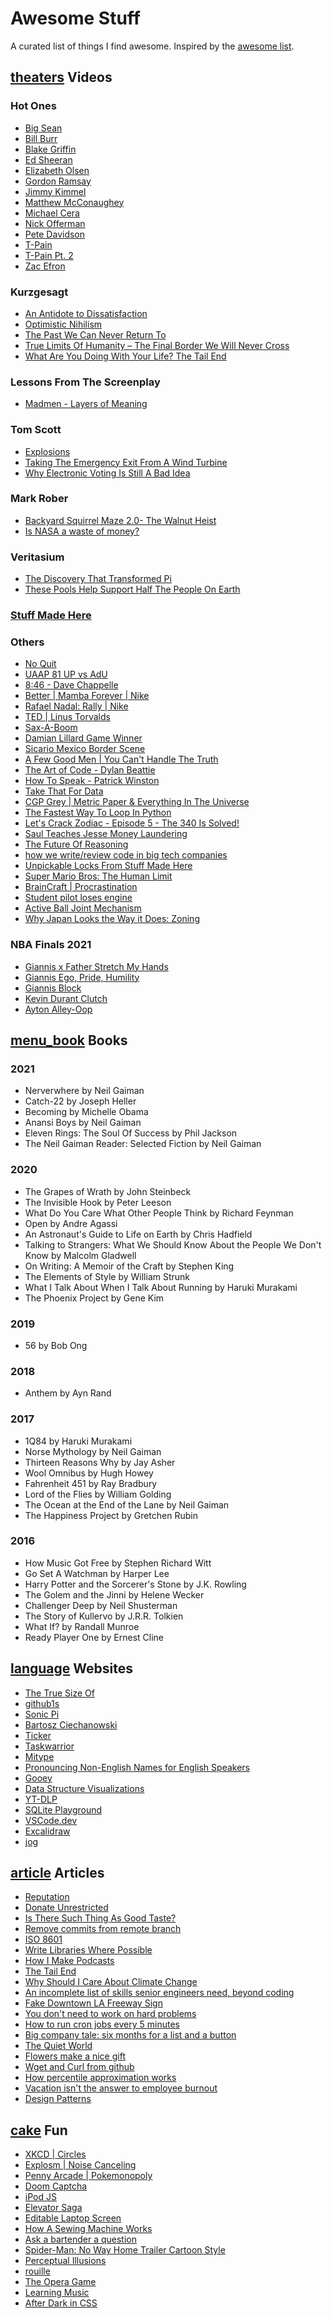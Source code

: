 # Awesome Stuff
A curated list of things I find awesome. Inspired by the [awesome list](https://github.com/sindresorhus/awesome).

## [theaters](:Icon) Videos

### Hot Ones
* [Big Sean](https://www.youtube.com/watch?v=4VoqwrEEAZM)
* [Bill Burr](https://www.youtube.com/watch?v=8Lvrikv6oPs)
* [Blake Griffin](https://www.youtube.com/watch?v=41iUdhFi8Gs)
* [Ed Sheeran](https://www.youtube.com/watch?v=mKy5K-S4QpU)
* [Elizabeth Olsen](https://www.youtube.com/watch?v=OFl9IRb9sEE)
* [Gordon Ramsay](https://www.youtube.com/watch?v=U9DyHthJ6LA)
* [Jimmy Kimmel](https://www.youtube.com/watch?v=2Rq-9iR4sRw)
* [Matthew McConaughey](https://www.youtube.com/watch?v=sz1ovZUA4nQ)
* [Michael Cera](https://www.youtube.com/watch?v=uBJq-XCP27c)
* [Nick Offerman](https://www.youtube.com/watch?v=YbZmhgtZkdg)
* [Pete Davidson](https://www.youtube.com/watch?v=-6BvA4U1dLI)
* [T-Pain](https://www.youtube.com/watch?v=O0g2EtKFAcA) 
* [T-Pain Pt. 2](https://www.youtube.com/watch?v=OSurn7YvpGk)
* [Zac Efron](https://www.youtube.com/watch?v=J5nz24jrLDE)

### Kurzgesagt
* [An Antidote to Dissatisfaction](https://www.youtube.com/watch?v=WPPPFqsECz0)
* [Optimistic Nihilism](https://www.youtube.com/watch?v=MBRqu0YOH14)
* [The Past We Can Never Return To](https://www.youtube.com/watch?v=YbgnlkJPga4)
* [True Limits Of Humanity – The Final Border We Will Never Cross](https://www.youtube.com/watch?v=uzkD5SeuwzM)
* [What Are You Doing With Your Life? The Tail End](https://www.youtube.com/watch?v=JXeJANDKwDc)

### Lessons From The Screenplay
* [Madmen - Layers of Meaning](https://www.youtube.com/watch?v=uQ1Rbdi189w)

### Tom Scott
* [Explosions](https://www.youtube.com/watch?v=nqJiWbD08Yw)
* [Taking The Emergency Exit From A Wind Turbine](https://www.youtube.com/watch?v=UWSckm8zTc8)
* [Why Electronic Voting Is Still A Bad Idea](https://www.youtube.com/watch?v=LkH2r-sNjQs)

### Mark Rober
* [Backyard Squirrel Maze 2.0- The Walnut Heist](https://www.youtube.com/watch?v=DTvS9lvRxZ8)
* [Is NASA a waste of money?](https://www.youtube.com/watch?v=lARpY0nIQx0)

### Veritasium
* [The Discovery That Transformed Pi](https://www.youtube.com/watch?v=gMlf1ELvRzc)
* [These Pools Help Support Half The People On Earth](https://www.youtube.com/watch?v=YMDJA4UvXLA)

### [Stuff Made Here](https://www.youtube.com/channel/UCj1VqrHhDte54oLgPG4xpuQ)

### Others
* [No Quit](https://www.youtube.com/watch?v=oIzBsvHwYr4)
* [UAAP 81 UP vs AdU](https://www.youtube.com/watch?v=hTcM0X4SY4w)
* [8:46 - Dave Chappelle](https://www.youtube.com/watch?v=3tR6mKcBbT4)
* [Better | Mamba Forever | Nike](https://www.youtube.com/watch?v=C9I-W1eTCbk)
* [Rafael Nadal: Rally | Nike](https://www.youtube.com/watch?v=1tSDyLeUwJ4)
* [TED | Linus Torvalds](https://www.ted.com/talks/linus_torvalds_the_mind_behind_linux)
* [Sax-A-Boom](https://www.youtube.com/watch?v=cLmCJKT5ssw)
* [Damian Lillard Game Winner](https://streamable.com/vflu6r)
* [Sicario Mexico Border Scene](https://www.youtube.com/watch?v=LzKwClRvRco)
* [A Few Good Men | You Can't Handle The Truth](https://www.youtube.com/watch?v=9FnO3igOkOk)
* [The Art of Code - Dylan Beattie](https://www.youtube.com/watch?v=6avJHaC3C2U)
* [How To Speak - Patrick Winston](https://www.youtube.com/watch?v=Unzc731iCUY)
* [Take That For Data](https://www.youtube.com/watch?v=LGN5S-X9wIw&t=1s)
* [CGP Grey | Metric Paper & Everything In The Universe](https://www.youtube.com/watch?v=pUF5esTscZI)
* [The Fastest Way To Loop In Python](https://www.youtube.com/watch?v=Qgevy75co8c)
* [Let's Crack Zodiac - Episode 5 - The 340 Is Solved!](https://www.youtube.com/watch?v=-1oQLPRE21o)
* [Saul Teaches Jesse Money Laundering](https://www.youtube.com/watch?v=RhsUHDJ0BFM)
* [The Future Of Reasoning](https://www.youtube.com/watch?v=_ArVh3Cj9rw)
* [how we write/review code in big tech companies](https://www.youtube.com/watch?v=rR4n-0KYeKQ)
* [Unpickable Locks From Stuff Made Here](https://www.youtube.com/watch?v=Ecy1FBdCRbQ)
* [Super Mario Bros: The Human Limit](https://www.youtube.com/watch?v=7rIJNT7dCmE)
* [BrainCraft | Procrastination](https://www.youtube.com/watch?v=v7RX_5eGNJM)
* [Student pilot loses engine](https://www.youtube.com/watch?v=PTrLxkVOShg)
* [Active Ball Joint Mechanism](https://www.youtube.com/watch?v=AHUv9Zda_48)
* [Why Japan Looks the Way it Does: Zoning](https://www.youtube.com/watch?v=wfm2xCKOCNk)

### NBA Finals 2021
* [Giannis x Father Stretch My Hands](https://www.reddit.com/r/nba/comments/omp8j9/giannis_x_father_stretch_my_hands/)
* [Giannis Ego, Pride, Humility](https://twitter.com/Bucks/status/1416201484622917633)
* [Giannis Block](https://www.reddit.com/r/nba/comments/okl4tt/highlight_gianniss_gamesaving_block_on_deandre/)
* [Kevin Durant Clutch](https://www.reddit.com/r/nba/comments/o0w4w2/highlight_kevin_durant_comes_up_clutch_late_in/)
* [Ayton Alley-Oop](https://www.reddit.com/r/suns/comments/o6akkf/amazing_angle_of_the_valleyoop_i_found_on_twitter/)

## [menu_book](:Icon) Books 
### 2021
* Nerverwhere by Neil Gaiman
* Catch-22 by Joseph Heller
* Becoming by Michelle Obama
* Anansi Boys by Neil Gaiman
* Eleven Rings: The Soul Of Success by Phil Jackson
* The Neil Gaiman Reader: Selected Fiction by Neil Gaiman

### 2020
* The Grapes of Wrath by John Steinbeck
* The Invisible Hook by Peter Leeson
* What Do You Care What Other People Think by Richard Feynman
* Open by Andre Agassi
* An Astronaut's Guide to Life on Earth by Chris Hadfield
* Talking to Strangers: What We Should Know About the People We Don't Know by Malcolm Gladwell
* On Writing: A Memoir of the Craft by Stephen King
* The Elements of Style by William Strunk
* What I Talk About When I Talk About Running by Haruki Murakami 
* The Phoenix Project by Gene Kim

### 2019
* 56 by Bob Ong

### 2018
* Anthem by Ayn Rand

### 2017
* 1Q84 by Haruki Murakami
* Norse Mythology by Neil Gaiman
* Thirteen Reasons Why by Jay Asher
* Wool Omnibus by Hugh Howey
* Fahrenheit 451 by Ray Bradbury
* Lord of the Flies by William Golding
* The Ocean at the End of the Lane by Neil Gaiman
* The Happiness Project by Gretchen Rubin

### 2016
* How Music Got Free by Stephen Richard Witt
* Go Set A Watchman by Harper Lee
* Harry Potter and the Sorcerer's Stone by J.K. Rowling
* The Golem and the Jinni by Helene Wecker
* Challenger Deep by Neil Shusterman
* The Story of Kullervo by J.R.R. Tolkien
* What If? by Randall Munroe
* Ready Player One by Ernest Cline

## [language](:Icon) Websites
* [The True Size Of](https://thetruesize.com/)
* [github1s](https://github.com/conwnet/github1s)
* [Sonic Pi](https://sonic-pi.net/)
* [Bartosz Ciechanowski](https://ciechanow.ski/archives/)
* [Ticker](https://github.com/achannarasappa/ticker)
* [Taskwarrior](https://taskwarrior.org/)
* [Mitype](https://github.com/Mithil467/mitype)
* [Pronouncing Non-English Names for English Speakers](https://github.com/SteveMCarroll/PronouncingNamesForEnglishSpeakers)
* [Gooey](https://github.com/chriskiehl/Gooey)
* [Data Structure Visualizations](https://www.cs.usfca.edu/~galles/visualization/Algorithms.html)
* [YT-DLP](https://github.com/yt-dlp/yt-dlp)
* [SQLite Playground](https://sqlime.org/)
* [VSCode.dev](https://vscode.dev/)
* [Excalidraw](https://excalidraw.com/)
* [jog](https://github.com/natethinks/jog)

## [article](:Icon) Articles
* [Reputation](https://www.theplayerstribune.com/posts/reputation-julius-randle-new-york-knicks-basketball-nba)
* [Donate Unrestricted](http://www.paulgraham.com/donate.html)
* [Is There Such Thing As Good Taste?](http://www.paulgraham.com/goodtaste.html)
* [Remove commits from remote branch](https://stackoverflow.com/questions/3293531/how-to-permanently-remove-few-commits-from-remote-branch)
* [ISO 8601](https://kirby.kevinson.org/blog/iso-8601-the-better-date-format/)
* [Write Libraries Where Possible](http://catern.com/services.html)
* [How I Make Podcasts](https://www.caseyliss.com/2014/11/22/how-i-make-podcasts)
* [The Tail End](https://waitbutwhy.com/2015/12/the-tail-end.html)
* [Why Should I Care About Climate Change](https://www.reddit.com/r/TooAfraidToAsk/comments/osmydt/if_100_companies_are_responsible_for_71_of/)
* [An incomplete list of skills senior engineers need, beyond coding](https://skamille.medium.com/an-incomplete-list-of-skills-senior-engineers-need-beyond-coding-8ed4a521b29f)
* [Fake Downtown LA Freeway Sign](https://www.motorbiscuit.com/guerrilla-artist-fakes-downtown-la-freeway-sign-stays-up-for-years/)
* [You don't need to work on hard problems](https://www.benkuhn.net/hard/)
* [How to run cron jobs every 5 minutes](https://linuxize.com/post/cron-jobs-every-5-10-15-minutes/)
* [Big company tale: six months for a list and a button](https://rachelbythebay.com/w/2021/08/28/big/)
* [The Quiet World](https://www.poetryfoundation.org/poems/49238/the-quiet-world)
* [Flowers make a nice gift](https://www.echevarria.io/blog/flowers-make-a-nice-gift/index.html)
* [Wget and Curl from github](https://gist.github.com/jwebcat/5122366)
* [How percentile approximation works](https://blog.timescale.com/blog/how-percentile-approximation-works-and-why-its-more-useful-than-averages/)
* [Vacation isn't the answer to employee burnout](https://technical.ly/2021/08/30/vacation-employee-burnout/)
* [Design Patterns](https://github.com/DovAmir/awesome-design-patterns)

## [cake](:Icon) Fun
* [XKCD | Circles](https://xkcd.com/2436/)
* [Explosm | Noise Canceling](https://explosm.net/comics/5825/)
* [Penny Arcade | Pokemonopoly](https://www.penny-arcade.com/comic/2021/03/29/cards)
* [Doom Captcha](https://vivirenremoto.github.io/doomcaptcha/)
* [iPod JS](https://tannerv.com/ipod/)
* [Elevator Saga](https://play.elevatorsaga.com/)
* [Editable Laptop Screen](https://developer.bbc.com/login-required)
* [How A Sewing Machine Works](https://www.reddit.com/r/woahdude/comments/o49rhf/how_a_sewing_machine_works/)
* [Ask a bartender a question](https://www.datasecretslox.com/index.php/topic,4086.msg135692.html)
* [Spider-Man: No Way Home Trailer Cartoon Style](https://www.youtube.com/watch?v=IrrgeCuKPz4)
* [Perceptual Illusions](https://nautil.us/blog/12-mind_bending-perceptual-illusions)
* [rouille](https://github.com/bnjbvr/rouille)
* [The Opera Game](https://gregkarber.com/opera/)
* [Learning Music](https://learningmusic.ableton.com/)
* [After Dark in CSS](https://www.bryanbraun.com/after-dark-css/)
